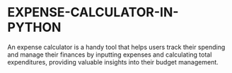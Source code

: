 # EXPENSE-CALCULATOR-IN-PYTHON
An expense calculator  is a handy tool that helps users track their spending and manage their finances by inputting expenses and calculating total expenditures, providing valuable insights into their budget management.
